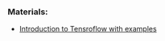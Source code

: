 ### Materials:
- [Introduction to Tensroflow with examples](https://github.com/aymericdamien/TensorFlow-Examples)

